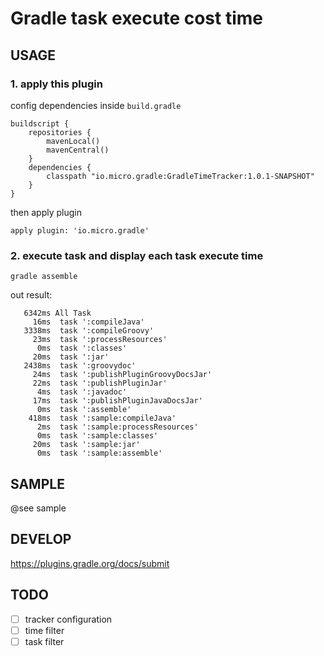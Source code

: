 # Gradle task execute cost time

## USAGE
### 1. apply this plugin
config dependencies inside `build.gradle`
```
buildscript {
    repositories {
        mavenLocal()
        mavenCentral()
    }
    dependencies {
        classpath "io.micro.gradle:GradleTimeTracker:1.0.1-SNAPSHOT"
    }
}
```
then apply plugin
```
apply plugin: 'io.micro.gradle'
```

### 2. execute task and display each task execute time
```shell
gradle assemble
```
out result:
```
   6342ms All Task
     16ms  task ':compileJava'
   3338ms  task ':compileGroovy'
     23ms  task ':processResources'
      0ms  task ':classes'
     20ms  task ':jar'
   2438ms  task ':groovydoc'
     24ms  task ':publishPluginGroovyDocsJar'
     22ms  task ':publishPluginJar'
      4ms  task ':javadoc'
     17ms  task ':publishPluginJavaDocsJar'
      0ms  task ':assemble'
    418ms  task ':sample:compileJava'
      2ms  task ':sample:processResources'
      0ms  task ':sample:classes'
     20ms  task ':sample:jar'
      0ms  task ':sample:assemble'
```

## SAMPLE
@see sample


## DEVELOP
https://plugins.gradle.org/docs/submit

## TODO
- [ ] tracker configuration
- [ ] time filter
- [ ] task filter
